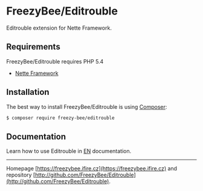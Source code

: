 FreezyBee/Editrouble
======

Editrouble extension for Nette Framework.


Requirements
------------

FreezyBee/Editrouble requires PHP 5.4

- [Nette Framework](https://github.com/nette/nette)


Installation
------------

The best way to install FreezyBee/Editrouble is using [Composer](http://getcomposer.org/):

```sh
$ composer require freezy-bee/editrouble
```


Documentation
------------

Learn how to use Editrouble in 
[EN](https://github.com/FreezyBee/Editrouble/blob/master/docs/en/index.md) documentation.



-----

Homepage [https://freezybee.ifire.cz](https://freezybee.ifire.cz) and repository [http://github.com/FreezyBee/Editrouble](http://github.com/FreezyBee/Editrouble).

